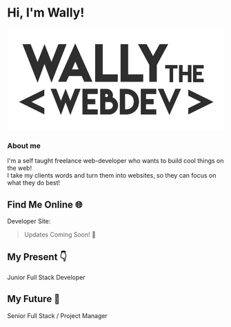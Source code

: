 # Hi, I'm Wally! 

![wally the web dev logo](img/dark-logo.png)

### About me 
I'm a self taught freelance web-developer who wants to build cool things on the web! <br>
I take my clients words and turn them into websites, so they can focus on what they do best!

## Find Me Online :globe_with_meridians:

Developer Site:<br>
> Updates Coming Soon! :hear_no_evil:<br>

## My Present :point_down:
Junior Full Stack Developer

## My Future :crystal_ball:
Senior Full Stack / Project Manager

